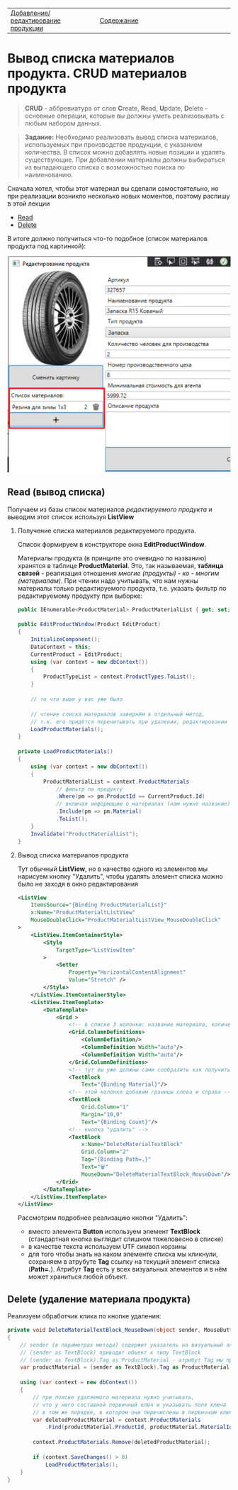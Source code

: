 <table style="width: 100%;"><tr><td style="width: 40%;">
<a href="../articles/cs_edit_product2">Добавление/редактирование продукции
</a></td><td style="width: 20%;">
<a href="../readme.md">Содержание
</a></td><td style="width: 40%;">
<!-- <a href="../articles/cs_layout2.md">Вывод данных согласно макету (ListView, Image).</a> -->
</td><tr></table>

# Вывод списка материалов продукта. CRUD материалов продукта

>**CRUD** - аббревиатура от слов **C**reate, **R**ead, **U**pdate, **D**elete - основные операции, которые вы должны уметь реализовывать с любым набором данных.

>**Задание:**
>Необходимо реализовать вывод списка материалов, используемых при производстве продукции, с указанием количества. В список можно добавлять новые позиции и удалять существующие. При добавлении материалы должны выбираться из выпадающего списка с возможностью поиска по наименованию.

Сначала хотел, чтобы этот материал вы сделали самостоятельно, но при реализации возникло несколько новых моментов, поэтому распишу в этой лекции

* [Read](#read-вывод-списка)
* [Delete](#delete-удаление-материала-продукта)

В итоге должно получиться что-то подобное (список материалов продукта под картинкой):

![](../img/cs008.png)

## Read (вывод списка)

Получаем из базы список материалов *редактируемого продукта* и выводим этот список используя **ListView**

1. Получение списка материалов редактируемого продукта. 

    Список формируем в конструкторе окна **EditProductWindow**. 
    
    Материалы продукта (в принципе это очевидно по названию) хранятся в таблице **ProductMaterial**. Это, так называемая, **таблица связей**  - реализация отношения *многие (продукты) - ко - многим (материалам)*. При чтении надо учитывать, что нам нужны материалы только редактируемого продукта, т.е. указать фильтр по редактируемому продукту при выборке: 

    ```cs
    public IEnumerable<ProductMaterial> ProductMaterialList { get; set; }

    public EditProductWindow(Product EditProduct)
    {
        InitializeComponent();
        DataContext = this;
        CurrentProduct = EditProduct;
        using (var context = new dbContext())
        {
            ProductTypeList = context.ProductTypes.ToList();
        }

        // то что выше у вас уже было

        // чтение списка материалов завернём в отдельный метод,
        // т.к. его придётся перечитывать при удалении, редактировании и добавлении   
        LoadProductMaterials();
    }

    private LoadProductMaterials()
    {
        using (var context = new dbContext())
        {
            ProductMaterialList = context.ProductMaterials
                // фильтр по продукту
                .Where(pm => pm.ProductId == CurrentProduct.Id)
                // включая информацию о материалах (нам нужно название)
                .Include(pm => pm.Material)
                .ToList();
        }
        Invalidate("ProductMaterialList");
    }
    ```

2. Вывод списка материалов продукта

    Тут обычный **ListView**, но в качестве одного из элементов мы нарисуем кнопку "Удалить", чтобы удалять элемент списка можно было не заходя в окно редактирования

    ```xml
    <ListView
        ItemsSource="{Binding ProductMaterialList}"
        x:Name="ProductMaterialtListView" 
        MouseDoubleClick="ProductMaterialtListView_MouseDoubleClick"
    >
        <ListView.ItemContainerStyle>
            <Style 
                TargetType="ListViewItem"
            >
                <Setter 
                    Property="HorizontalContentAlignment"
                    Value="Stretch" />
            </Style>
        </ListView.ItemContainerStyle>
        <ListView.ItemTemplate>
            <DataTemplate>
                <Grid >
                    <!-- в списке 3 колонки: название материала, количество и кнопка удаления -->
                    <Grid.ColumnDefinitions>
                        <ColumnDefinition/>
                        <ColumnDefinition Width="auto"/>
                        <ColumnDefinition Width="auto"/>
                    </Grid.ColumnDefinitions>
                    <!-- тут вы уже должны сами сообразить как получить название материала -->
                    <TextBlock 
                        Text="{Binding Material}"/>
                    <!-- этой колонке добавим границы слева и справа -->
                    <TextBlock     
                        Grid.Column="1" 
                        Margin="10,0"
                        Text="{Binding Count}"/>
                    <!-- кнопка "удалить" -->
                    <TextBlock
                        x:Name="DeleteMaterialTextBlock" 
                        Grid.Column="2"
                        Tag="{Binding Path=.}"
                        Text="🗑" 
                        MouseDown="DeleteMaterialTextBlock_MouseDown"/>
                </Grid>
            </DataTemplate>
        </ListView.ItemTemplate>
    </ListView>
    ```

    Рассмотрим подробнее реализацию кнопки "Удалить":

    - вместо элемента **Button** используем элемент **TextBlock** (стандартная кнопка выглядит слишком тяжеловесно в списке)
    - в качестве текста используем UTF символ корзины 
    - для того чтобы знать на каком элементе списка мы кликнули, сохраняем в атрубуте **Tag** ссылку на текущий элемент списка (**Path=.**). Атрибут **Tag** есть у всех визуальных элементов и в нём может храниться любой объект. 

## Delete (удаление материала продукта)

Реализуем обработчик клика по кнопке удаления:

```cs
private void DeleteMaterialTextBlock_MouseDown(object sender, MouseButtonEventArgs e)
{
    // sender (в параметрах метода) содержит указатель на визуальный элемент, по которому мы кликнули
    // (sender as TextBlock) приводит объект к типу TextBlock
    // (sender as TextBlock).Tag as ProductMaterial - атрибут Tag мы приводим к классу ProductMaterial
    var productMaterial = (sender as TextBlock).Tag as ProductMaterial;

    using (var context = new dbContext())
    {
        // при поиске удаляемого материала нужно учитывать, 
        // что у него составной первичный ключ и указывать поля ключа 
        // в том же порядке, в котором они перечислены в первичном ключе
        var deletedProductMaterial = context.ProductMaterials
            .Find(productMaterial.ProductId, productMaterial.MaterialId);

        context.ProductMaterials.Remove(deletedProductMaterial);
        
        if (context.SaveChanges() > 0)
            LoadProductMaterials();
    }
}
```

